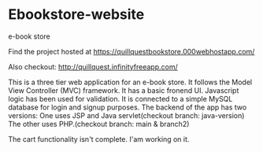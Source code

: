 # Ebookstore-website
e-book store

Find the project hosted at https://quillquestbookstore.000webhostapp.com/

Also checkout: http://quillquest.infinityfreeapp.com/

This is a three tier web application for an e-book store. It follows the Model View Controller (MVC) framework. It has a basic fronend UI. Javascript logic has been used for validation. It is connected to a simple MySQL database for login and signup purposes.
The backend of the app has two versions:
One uses JSP and Java servlet(checkout branch: java-version)
The other uses PHP.(checkout branch: main & branch2)

The cart functionality isn't complete. I'am working on it.

